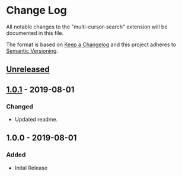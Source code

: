 # Change Log
All notable changes to the "multi-cursor-search" extension will be documented in this file.

The format is based on [Keep a Changelog](http://keepachangelog.com/en/1.0.0/) and this project adheres to [Semantic Versioning](http://semver.org/spec/v2.0.0.html).

## [Unreleased]

## [1.0.1] - 2019-08-01
### Changed
- Updated readme.

## 1.0.0 - 2019-08-01
### Added
- Inital Release

[Unreleased]: https://github.com/yo1dog/vscode-multi-cursor-search/compare/v1.0.1...HEAD
[1.0.1]: https://github.com/yo1dog/vscode-multi-cursor-search/compare/v1.0.0...v1.0.1